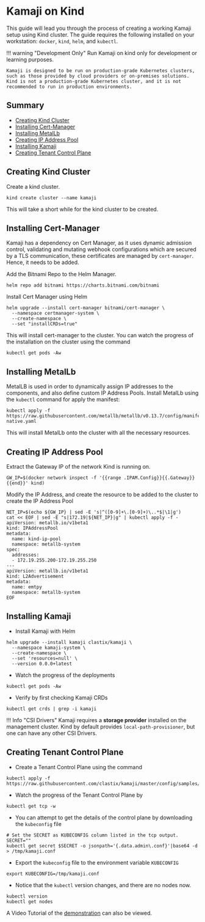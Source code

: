 # Kamaji on Kind
This guide will lead you through the process of creating a working Kamaji setup using Kind cluster. The guide requires the following installed on your workstation: `docker`, `kind`, `helm`, and `kubectl`.

!!! warning "Development Only"
    Run Kamaji on kind only for development or learning purposes.
    
    Kamaji is designed to be run on production-grade Kubernetes clusters, such as those provided by cloud providers or on-premises solutions. Kind is not a production-grade Kubernetes cluster, and it is not recommended to run in production environments.

## Summary

  * [Creating Kind Cluster](#creating-kind-cluster)
  * [Installing Cert-Manager](#installing-cert-manager)
  * [Installing MetalLb](#installing-metallb)
  * [Creating IP Address Pool](#creating-ip-address-pool)
  * [Installing Kamaji](#installing-kamaji)
  * [Creating Tenant Control Plane](#creating-tenant-control-plane)


## Creating Kind Cluster

Create a kind cluster.
```
kind create cluster --name kamaji
```

This will take a short while for the kind cluster to be created.

## Installing Cert-Manager

Kamaji has a dependency on Cert Manager, as it uses dynamic admission control, validating and mutating webhook configurations which are secured by a TLS communication, these certificates are managed by `cert-manager`. Hence, it needs to be added. 

Add the Bitnami Repo to the Helm Manager.

```
helm repo add bitnami https://charts.bitnami.com/bitnami
```

Install Cert Manager using Helm

```
helm upgrade --install cert-manager bitnami/cert-manager \
  --namespace certmanager-system \
  --create-namespace \
  --set "installCRDs=true"
```

This will install cert-manager to the cluster. You can watch the progress of the installation on the cluster using the command

```
kubectl get pods -Aw
```

## Installing MetalLb 

MetalLB is used in order to dynamically assign IP addresses to the components, and also define custom IP Address Pools. Install MetalLb using the `kubectl` command for apply the manifest:

```
kubectl apply -f https://raw.githubusercontent.com/metallb/metallb/v0.13.7/config/manifests/metallb-native.yaml
```

This will install MetalLb onto the cluster with all the necessary resources.

## Creating IP Address Pool

Extract the Gateway IP of the network Kind is running on.

```
GW_IP=$(docker network inspect -f '{{range .IPAM.Config}}{{.Gateway}}{{end}}' kind)
```

Modify the IP Address, and create the resource to be added to the cluster to create the IP Address Pool

```
NET_IP=$(echo ${GW_IP} | sed -E 's|^([0-9]+\.[0-9]+)\..*$|\1|g')
cat << EOF | sed -E "s|172.19|${NET_IP}|g" | kubectl apply -f -
apiVersion: metallb.io/v1beta1
kind: IPAddressPool
metadata:
  name: kind-ip-pool
  namespace: metallb-system
spec:
  addresses:
  - 172.19.255.200-172.19.255.250
---
apiVersion: metallb.io/v1beta1
kind: L2Advertisement
metadata:
  name: emtpy
  namespace: metallb-system
EOF
```

## Installing Kamaji

- Install Kamaji with Helm

```
helm upgrade --install kamaji clastix/kamaji \
  --namespace kamaji-system \
  --create-namespace \
  --set 'resources=null' \
  --version 0.0.0+latest
```

- Watch the progress of the deployments

```
kubectl get pods -Aw 
```

- Verify by first checking Kamaji CRDs

```
kubectl get crds | grep -i kamaji
```

!!! Info "CSI Drivers"
    Kamaji requires a __storage provider__ installed on the management cluster. Kind by default provides `local-path-provisioner`, but one can have any other CSI Drivers.

## Creating Tenant Control Plane

- Create a Tenant Control Plane using the command

```
kubectl apply -f https://raw.githubusercontent.com/clastix/kamaji/master/config/samples/kamaji_v1alpha1_tenantcontrolplane.yaml
```

- Watch the progress of the Tenant Control Plane by

```
kubectl get tcp -w
```

- You can attempt to get the details of the control plane by downloading the `kubeconfig` file

```
# Set the SECRET as KUBECONFIG column listed in the tcp output.
SECRET=""
kubectl get secret $SECRET -o jsonpath='{.data.admin\.conf}'|base64 -d > /tmp/kamaji.conf
```

- Export the `kubeconfig` file to the environment variable `KUBECONFIG`

```
export KUBECONFIG=/tmp/kamaji.conf
```

- Notice that the `kubectl` version changes, and there are no nodes now.

```
kubectl version
kubectl get nodes
```

A Video Tutorial of the [demonstration](https://www.youtube.com/watch?v=hDTvnOyUmo4&t=577s) can also be viewed.